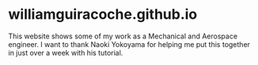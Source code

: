 # williamguiracoche.github.io
This website shows some of my work as a Mechanical and Aerospace engineer. I want to thank Naoki Yokoyama for helping me put this together in just over a week with his tutorial.